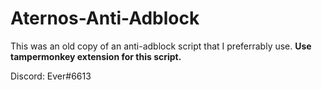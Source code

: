 # Aternos-Anti-Adblock
This was an old copy of an anti-adblock script that I preferrably use.
**Use tampermonkey extension for this script.** 

Discord: Ever#6613
